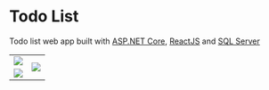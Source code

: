 # Todo List

Todo list web app built with [ASP.NET Core](https://docs.microsoft.com/en-us/aspnet/core/?view=aspnetcore-3.1),
[ReactJS](https://reactjs.org/) and [SQL Server](https://www.microsoft.com/en-us/sql-server)

<table>
    <tbody>
        <tr>
            <td><img src="images/login.png"  /></td>
            <td rowspan=2><img src="images/todo-list-mobile.png" /></td>
        </tr>
        <tr>
            <td><img src="images/todo-list.png" /></td>
        </tr>
    </tbody>
</table>
